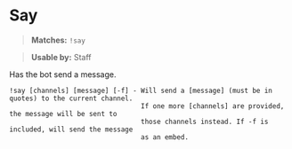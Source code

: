 # Say

> **Matches:** `!say`

> **Usable by:** Staff

Has the bot send a message.

```
!say [channels] [message] [-f] - Will send a [message] (must be in quotes) to the current channel.
                                 If one more [channels] are provided, the message will be sent to
                                 those channels instead. If -f is included, will send the message
                                 as an embed.
```
